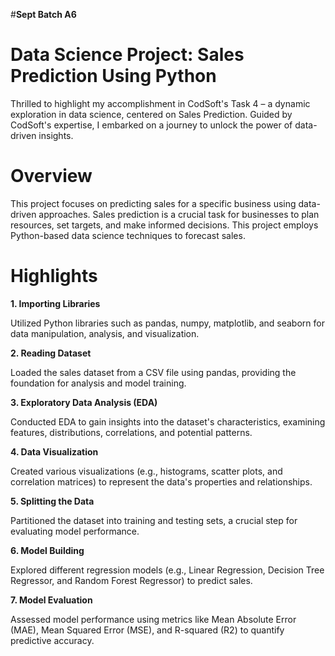 #**Sept Batch A6**

# **Data Science Project: Sales Prediction Using Python**

Thrilled to highlight my accomplishment in CodSoft's Task 4 – a dynamic exploration in data science, centered on Sales Prediction. Guided by CodSoft's expertise, I embarked on a journey to unlock the power of data-driven insights.

# **Overview**

This project focuses on predicting sales for a specific business using data-driven approaches. Sales prediction is a crucial task for businesses to plan resources, set targets, and make informed decisions. This project employs Python-based data science techniques to forecast sales.

# **Highlights**

**1. Importing Libraries**

Utilized Python libraries such as pandas, numpy, matplotlib, and seaborn for data manipulation, analysis, and visualization.

**2. Reading Dataset**

Loaded the sales dataset from a CSV file using pandas, providing the foundation for analysis and model training.

**3. Exploratory Data Analysis (EDA)**

Conducted EDA to gain insights into the dataset's characteristics, examining features, distributions, correlations, and potential patterns.

**4. Data Visualization**

Created various visualizations (e.g., histograms, scatter plots, and correlation matrices) to represent the data's properties and relationships.

**5. Splitting the Data**

Partitioned the dataset into training and testing sets, a crucial step for evaluating model performance.

**6. Model Building**

Explored different regression models (e.g., Linear Regression, Decision Tree Regressor, and Random Forest Regressor) to predict sales.

**7. Model Evaluation**

Assessed model performance using metrics like Mean Absolute Error (MAE), Mean Squared Error (MSE), and R-squared (R2) to quantify predictive accuracy.

